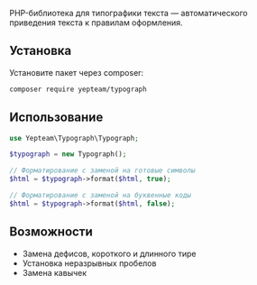 PHP-библиотека для типографики текста — автоматического приведения текста к правилам оформления.

## Установка

Установите пакет через composer:

```bash
composer require yepteam/typograph
```

## Использование

```php
use Yepteam\Typograph\Typograph;

$typograph = new Typograph();

// Форматирование с заменой на готовые символы
$html = $typograph->format($html, true);

// Форматирование с заменой на буквенные коды
$html = $typograph->format($html, false);
```

## Возможности

- Замена дефисов, короткого и длинного тире
- Установка неразрывных пробелов
- Замена кавычек
